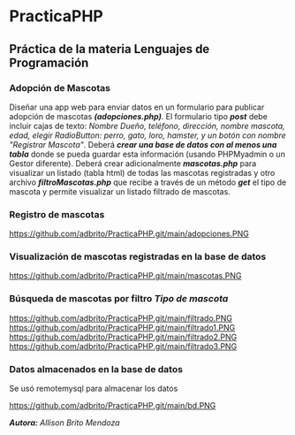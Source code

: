 # PracticaPHP
## Práctica de la materia Lenguajes de Programación
### Adopción de Mascotas
Diseñar una app web para enviar datos en un formulario para publicar adopción de mascotas ***(adopciones.php)***. El formulario tipo ***post*** debe incluir cajas de texto: *Nombre Dueño, teléfono, dirección, nombre mascota, edad, elegir RadioButton: perro, gato, loro, hamster, y un botón con nombre "Registrar Mascota"*.
Deberá ***crear una base de datos con al menos una tabla*** donde se pueda guardar esta información (usando PHPMyadmin o un Gestor diferente).
Deberá crear adicionalmente ***mascotas.php*** para visualizar un listado (tabla html) de todas las mascotas registradas y otro archivo ***filtroMascotas.php*** que recibe a través de un método ***get*** el tipo de mascota y permite visualizar un listado filtrado de mascotas.

### Registro de mascotas
https://github.com/adbrito/PracticaPHP.git/main/adopciones.PNG

### Visualización de mascotas registradas en la base de datos
https://github.com/adbrito/PracticaPHP.git/main/mascotas.PNG

### Búsqueda de mascotas por filtro *Tipo de mascota*
https://github.com/adbrito/PracticaPHP.git/main/filtrado.PNG
https://github.com/adbrito/PracticaPHP.git/main/filtrado1.PNG
https://github.com/adbrito/PracticaPHP.git/main/filtrado2.PNG
https://github.com/adbrito/PracticaPHP.git/main/filtrado3.PNG


### Datos almacenados en la base de datos
Se usó remotemysql para almacenar los datos

https://github.com/adbrito/PracticaPHP.git/main/bd.PNG






***Autora:*** *Allison Brito Mendoza*